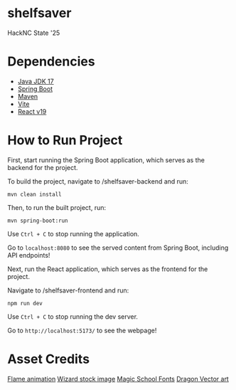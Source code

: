 # shelfsaver
HackNC State '25
# Dependencies
- [Java JDK 17](https://www.oracle.com/java/technologies/javase/jdk17-archive-downloads.html)
- [Spring Boot](https://spring.io/projects/spring-boot)
- [Maven](https://maven.apache.org/)
- [Vite](https://vite.dev/)
- [React v19](https://react.dev/)
# How to Run Project
First, start running the Spring Boot application, which serves as the backend for the project.

To build the project, navigate to /shelfsaver-backend and run:
```
mvn clean install
```
Then, to run the built project, run:
```
mvn spring-boot:run
```
Use ```Ctrl + C``` to stop running the application.

Go to ```localhost:8080``` to see the served content from Spring Boot, including API endpoints!

Next, run the React application, which serves as the frontend for the project.

Navigate to /shelfsaver-frontend and run:
```
npm run dev
```
Use ```Ctrl + C``` to stop running the dev server.

Go to ```http://localhost:5173/``` to see the webpage!
# Asset Credits
[Flame animation](https://pixabay.com/gifs/fire-heat-toon-flame-hot-3352/)
[Wizard stock image](https://pngimg.com/image/104822)
[Magic School Fonts](https://www.dafont.com/magic-school.font)
[Dragon Vector art](https://pixabay.com/vectors/animal-beast-creature-dragon-drake-2027043/)
